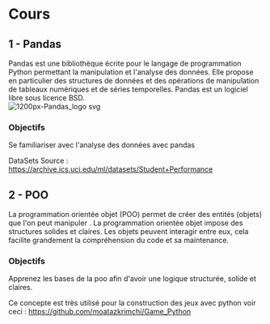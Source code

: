 # Cours

## 1 - Pandas 

Pandas est une bibliothèque écrite pour le langage de programmation Python permettant la manipulation et l'analyse des données. Elle propose en particulier des structures de données et des opérations de manipulation de tableaux numériques et de séries temporelles. Pandas est un logiciel libre sous licence BSD.<br/>
![1200px-Pandas_logo svg](https://user-images.githubusercontent.com/74151613/151961767-f2165ebc-3613-477c-a1ad-3240a0be8e46.png)

### Objectifs

Se familiariser avec l'analyse des données avec pandas <br/>

DataSets Source : https://archive.ics.uci.edu/ml/datasets/Student+Performance


## 2 - POO 

La programmation orientée objet (POO) permet de créer des entités (objets) que l'on peut manipuler . La programmation orientée objet impose des structures solides et claires. Les objets peuvent interagir entre eux, cela facilite grandement la compréhension du code et sa maintenance.


### Objectifs

Apprenez les bases de la poo afin d'avoir une logique structurée, solide et claires. <br/>

Ce concepte est très utilisé pour la construction des jeux avec python voir ceci : https://github.com/moatazkrimchi/Game_Python

